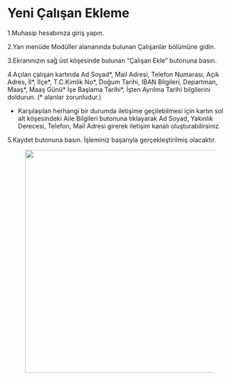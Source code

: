 # Yeni Çalışan Ekleme

1.Muhasip hesabınıza giriş yapın.

2.Yan menüde Modüller alananında bulunan Çalışanlar bölümüne gidin.

3.Ekranınızın sağ üst köşesinde bulunan “Çalışan Ekle” butonuna basın.

4.Açılan çalışan kartında Ad Soyad\*, Mail Adresi, Telefon Numarası, Açık Adres, İl\*, İlçe\*, T.C.Kimlik No\*, Doğum Tarihi, IBAN Bilgileri, Departman, Maaş\*, Maaş Günü\* İşe Başlama Tarihi\*, İşten Ayrılma Tarihi bilgilerini doldurun. (\* alanlar zorunludur.)

* Karşılaşılan herhangi bir durumda iletişime geçilebilmesi için kartın sol alt köşesindeki Aile Bilgileri butonuna tıklayarak Ad Soyad, Yakınlık Derecesi, Telefon, Mail Adresi girerek iletişim kanalı oluşturabilirsiniz.&#x20;

5.Kaydet butonuna basın. İşleminiz başarıyla gerçekleştirilmiş olacaktır.

<figure><img src="https://cdn.muhasip.dev/drive/guides/image/25a5a34a-3898-4a01-9152-92ef9dcc5036.gif" alt="" height="500" width="800"><figcaption></figcaption></figure>

